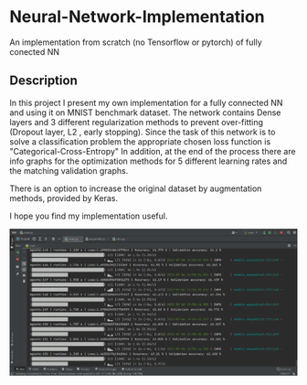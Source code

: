 # Neural-Network-Implementation
An implementation from scratch (no Tensorflow or pytorch) of fully conected NN 

## Description
In this project I present my own implementation for a fully connected NN and using it on MNIST benchmark dataset.
The network contains Dense layers and 3 different regularization methods to prevent over-fitting (Dropout layer, L2 , early stopping).
Since the task of this network is to solve a classification problem the appropriate chosen loss function is "Categorical-Cross-Entropy"
In addition, at the end of the process there are info graphs for the optimization methods for 5 different learning rates and the matching validation graphs. 

There is an option to increase the original dataset by augmentation methods, provided by Keras.

I hope you find my implementation useful. 

![](https://github.com/Raviv-Herrera/Neural-Network-Implementation/blob/main/NN_gif.gif)
